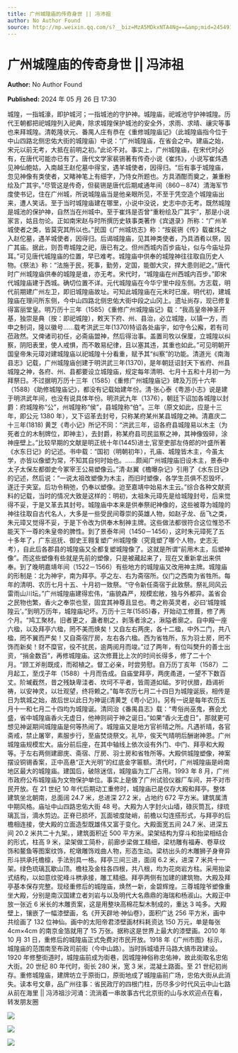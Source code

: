 ```yaml
---
title: 广州城隍庙的传奇身世 || 冯沛祖
author: No Author Found
source: http://mp.weixin.qq.com/s?__biz=MzA5MDkxNTA4Ng==&amp;mid=2454915153&amp;idx=1&amp;sn=62609b4a94c8e1b19209b7e86f584dc7&amp;chksm=87a3c030b0d4492605a08e1c60e9b3d8c7d2fa14c481907ea513ab419402b7d747693cf0ce85#rd
---
```


# 广州城隍庙的传奇身世 || 冯沛祖

**Author:** No Author Found

**Published:** 2024 年 05 月 26 日 17:30

城隍，一指城濠，即护城河；一指城池的守护神。城隍庙，祀城池守护神城隍。历代王朝都把祀城隍列入祀典，除求城隍保护城池的安全外，求雨、求晴、禳灾等事也来拜城隍。清乾隆状元、番禺人庄有恭在《重修城隍庙记》（此城隍庙指今位于中山四路北侧忠佑大街的城隍庙）中说：“广州城隍庙，在省会之中。建庙之始，宋元以前无考，大抵在前明之初。”此论不对。事实上，广州城隍庙，在宋代时必有，在唐代可能亦已有了。唐代文学家裴铏著有传奇小说《崔炜》，小说写崔炜遇见神仙鲍姑，入南越王赵佗墓中得宝，遇羊城使者，因得归。“后有事于城隍庙，忽见神像有类使者，又睹神笔上有细字，乃侍女所题也。方具酒酣而奠之，兼重粉绘及广其宇。”尽管这是传奇，但裴铏是唐代后期咸通年间（860－874）清海军节度使书记，住在广州城，所说城隍庙当是他亲眼所见，不至于凭空造个城隍庙出来，遭人笑话。至于当时城隍庙建在哪里，小说中没说，史志中亦无考。既然城隍是城池的保护神，自然当在州城中。至于崔炜是否曾“重粉绘及广其宇”，那是小说家言，姑且勿论。正如南宋赵与时所撰历史轶事类著作《宾退录》所称：“广州羊城使者之类，皆莫究其所以也。”民国《广州城坊志》称：“按裴铏《传》载崔炜之入赵佗墓，遇羊城使者，因得归。后谒城隍庙，见其神类使者，乃具酒肴以祭，因广其庙。据此，则吾粤城隍之祀，唐已有之。但州西城内百步庙址，似与今庙址异耳。”可见唐代城隍庙的位置，早已难考。城隍庙中供奉的城隍神往往取自历史人物。《祭法》称：“法施于民，死事，勤劳，定国，能御大灾，捍大患则祀之。”唐代时广州城隍庙供奉的城隍是谁，亦无考。宋代时，“城隍庙在州西城内百步。”即宋代城隍庙建于西城。确切位置不详。元代城隍庙在今华宁里中段东侧。方志载，明代前期建广州左卫，即旧城隍庙故址。可知此城隍庙在元末时已废。明代初，建城隍庙在理问所东侧，今中山四路北侧忠佑大街中段之山冈上。遗址尚存，现已修复得富丽堂皇。明万历十三年（1585）《重修广州城隍庙记》载：“我高皇帝神圣开基，独崇是典（按：即祀城隍），敕天下府、州、县治，必立城隍，以镇一方，而申之制词，隆以徽号……载考洪武三年(1370)特诏各处庙宇，如守令公廨，若有司莅政然。又俾诸司初任，必斋庙盟神，然后得治事。盖置司牧以保厘，立城隍以纠察，阴阳表里，使人戒惧，而不敢易纪律，且以塞其违，其重也如此。”可见明朝开国皇帝朱元璋对建城隍庙以祀城隍十分看重，赋予其“纠察”的功能。清道光《南海县志》记载，广州城隍庙创建于明洪武三年(1370)，是年朝廷诏封天下省府、州县城隍之神，各府、州、县都要设立城隍庙，规定每年清明、七月十五和十月初一为拜祭日。不过据明万历十三年（1585）《重修广州城隍庙记》碑及万历十六年（1588）《助修城隍庙记》，都没有记载始建年份。清·张心泰《粤游小志》说是建于明洪武年间，也没有说具体年份。明洪武九年（1376），朝廷下诏加各城隍以封爵：府城隍称“公”，州城隍称“侯”，县城隍称“伯”。三年（原文如此，应是十三年，即公元 1380 年），又下诏革去封号，只称某府某州某县城隍之神。清嘉庆二十三年(1818) 黄芝《粤小记》所记不同：“洪武三年，诏各府县城隍易以木主（为死者立的木制牌位，即神主），去封爵，称某府县司民监察之神，其神像毁碎，涂神座壁上。”比较早期的文献是明正统十年(1445)进士,官至吏部左侍郎的叶盛所著《水东日记》的记述。书中载：“国初（明朝初年），孔庙、城隍皆木主，今虽太学，亦皆以像塑为常，不知其自何时始也。……颇闻广州城隍庙旧设木主，景泰中太子太保左都御史今冢宰王公易塑像云。”清·赵翼《檐曝杂记》引用了《水东日记》的记述，然后说：“一说太祖改塑像为木主，而旧时塑像，各学生员俱不忍毁坏，遂迁于夹室。后功令稍弛，仍奉以塑像。迨至嘉靖中始易木主云。”综合各种文献资料的记载，当时的情况大致是这样的：明初，太祖朱元璋先是给城隍封号，后来觉得不妥，于是又革去其封号。城隍庙中本来是供奉祭祀神像的，这些被尊为城隍的神往往取自古代名人，大多是一些受民间尊崇的英雄人物，如赵子龙、岳飞之类，朱元璋又觉得不妥，于是下令改为供奉木制神主牌。这些做法都很符合这位惟恐不能天下一尊的朱皇帝的脾性。到了景泰年间（1450－1456），这时朱元璋死了五十多年了，广东巡抚、御史王翱复塑广州城隍像（究竟塑了哪个人物，史志无考），自此后各郡县的城隍庙又全都复塑城隍像了。这就是所谓“前用木主，后塑神像”。而这些塑像有些就是先前的塑像，只是被藏起来了，现在又重新拿出来供奉。到了晚明嘉靖年间（1522－1566）有些地方的城隍庙又改用神主牌。城隍庙的形制是：北为神宇，南为拜亭。亭之左、右为斋宿所。仪门之西南为省牲所。每年的清明、农历七月十五、十月初一致祭。“守令新任斋宿于此致祭。祭礼同风云雷雨山川坛。”广州城隍庙建得宏伟，“庙貌森严，规模宏敞，独与外都异。盖省会之民物也繁，香火之奉崇也至，固宜其神尊且显也。粤之称英灵者，必曰‘城隍城隍云’。”到明万历年，城隍庙圮坏。万历十三年(1585)春，开始动工修葺，修了两个月。“鸠工聚材。旧者更之，蛊者剔之，剥落者涂之，湫隘者廓之。自中殿一座六楹，以及拜亭六楹，罔不美而焕矣！又自左右两庑，各十二楹，中外二门，共八楹，罔不翼而严矣！又自斋宿厅房，左右各六楹。西为省牲所，东为羽士房，罔不饰而新矣！财不糜官，役不扰民，逾两阅月而竣。”过了两年，有位叫樊升的善士出资，“捐金数百”，再修城隍庙。这次修葺比上次的时间长得多，修了二十个月。“顾工斧削既成，而砌植之。督工必亲，时尝劳慰。自万历丁亥年（1587）二月起工，至戊子年（1588）十月而告成。自庙堂拜亭，两庑甬道，一望不下数百丈。阶墄截然，昔之残缺卑洼者、坎坷不平者，皆周道如砥。岁时伏腊，趋谒祈祷，以安神灵，以壮观望，终将赖之。”每年农历七月二十四日为城隍诞辰，相传是日为筑城之始，故后世以此日为神诞(清黄芝《粤小记》)。另有一说是每年农历五月十一和七月二十四均为城隍诞。清同治《番禺县志》载：“粤俗尚巫鬼，赛会尤盛，省中城隍庙香火无虚日，他神则祠于神之诞日。”如果“香火无虚日”，那就更可想见神诞期间城隍庙是何等热闹了。城隍庙又是地方官祈晴之所。凡遇祈晴，各官斋戒，禁止屠宰，素服步行，至庙焚烧祭文。礼毕，俟天气晴明后酬谢神恩。广州城隍庙规模宏大。庙分前后座，在其中轴线上依次设有外门、中门、拜亭和大殿等。于左右两侧建廊庑、斋宿、厅房、羽士房和省牲所等。大殿供城隍塑像，神案摆设铜锡香案，正中高悬“正大光明”的红底金字匾额。清代时，广州城隍庙是岭南地区最大的城隍庙。建国后，破除迷信，城隍庙为工厂占用。1993 年 8 月，广州市政府公布城隍庙为文物保护单位。事实上是做了广州试验仪器厂车间，并不对市民开放。在 21 世纪 10 年代后期动工重修时，城隍庙已是仅存大殿和拜亭。整体建筑坐北朝南，总面阔 24.7 米，总进深 27.2 米，占地约 672 平方米。建筑属清中期风格。庙址中山四路忠佑大街 48 号。大殿为人字封火山墙，碌灰筒瓦，绿琉璃瓦当，滴水剪边。正脊已损坏，瓦面坡度陡峭，前檐以勾连搭形式，与拜亭的后檐相连接，使大殿的立面造型既雄伟又富于变化。大殿面宽五间 24.7 米、进深五间 20.2 米共二十九架。，建筑面积近 500 平方米。梁架结构为穿斗和抬梁相结合的形式，柱高 9 米，梁架做工简朴，前廊步梁做工精细，梁枋雕有福寿、卷草纹饰和鳌鱼等图案纹饰，柁墩雕饰戏曲人物，形态生动。梁枋出头的木雕狮子身脊异形斗拱承托檐檩，手法别具一格。拜亭三间三进，面阔 6.2 米，进深 7 米共十一架。绿色琉璃瓦歇山顶。檐柱及金柱各四根，共八根，均为花岗岩方柱。采用抬梁式结构，以如意纹驼峰斗栱承接，雕工精细。拜亭两侧有加建的建筑物。大殿及拜亭基本保存完整。现经重修后的城隍庙，焕然一新，金碧辉煌。三尊城隍爷塑像重坐大殿，分别是南汉国建立者刘岩与以及明代大名鼎鼎的海瑞和杨淑山。大殿正中放一张近 6 米长的木雕贡案，这是用整块高棉花梨木制成的，重达 3 吨多。大殿壁上，镶嵌了一幅漆壁画，名《开天辟地·神仙卷》，面积广达 256 平方米，画中共绘画了 132 位神仙。画中的太阳帝君漆壁画材料耗资达 150 万元，单是每张 4cm×4cm 的南京金箔就用了 15 万张。据称这是世界上最大的漆壁画。2010 年 10 月 31 日，重修后的城隍庙正式免费对市民开放。1918 年《广州市图》标示，城隍庙的范围南至布政司前街（今中山路）。当时拆城墙开马路大搞市政建设。1920 年修整街道时，城隍庙前成为街巷，因城隍神俗称忠佑神，故此街取名忠佑大街。20 世纪 80 年代时，街长 280 米，宽 3 米，混凝土路面。至 21 世纪初尚存。重修城隍庙，建牌坊立于原街口，原街地成了城隍庙前广场，忠佑大街从此消失。读本号文章，品广州往事：省民政厅的四根门柱，历尽多少时代风云中山七路从前在海里 || 冯沛祖沙河涌：流淌着一串故事古代北京街的山与水欢迎点在看，转发朋友圈

![](https://mmbiz.qpic.cn/mmbiz_jpg/PJWG74pLsMaqVxY7uia10S2w41yiaP5uzJm9rqfb9icLMB9aVuCVsNFFQVzQicgwLyicRVZJ7dibXXPQID7PhTHbwfAg/640?from=appmsg)

![](https://mmbiz.qpic.cn/mmbiz_jpg/PJWG74pLsMaqVxY7uia10S2w41yiaP5uzJu4icd6brA78FsniaJN7nThHmVHic6jxrwMpibncKt88Ymp4ByIrgKZm1Pw/640?from=appmsg)

![](https://mmbiz.qpic.cn/mmbiz_jpg/PJWG74pLsMaqVxY7uia10S2w41yiaP5uzJVLIiapHAuw7ibpNAmJbb4p5B96ZTn9AUA1S37WIo718SaRz8OicxoeMMQ/640?from=appmsg)
